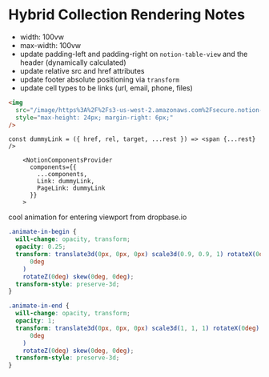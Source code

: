 # Hybrid Collection Rendering Notes

- width: 100vw
- max-width: 100vw
- update padding-left and padding-right on `notion-table-view` and the header (dynamically calculated)
- update relative src and href attributes
- update footer absolute positioning via `transform`
- update cell types to be links (url, email, phone, files)

```html
<img
  src="/image/https%3A%2F%2Fs3-us-west-2.amazonaws.com%2Fsecure.notion-static.com%2Fc5bf91fc-8f70-4b32-8c57-458bde39ea2c%2F00.jpg?table=block&amp;id=43fb2254-b7e3-412c-a461-566f7a83918e&amp;width=40&amp;cache=v2"
  style="max-height: 24px; margin-right: 6px;"
/>
```

```tsx
const dummyLink = ({ href, rel, target, ...rest }) => <span {...rest} />

    <NotionComponentsProvider
      components={{
        ...components,
        Link: dummyLink,
        PageLink: dummyLink
      }}
    >

```

cool animation for entering viewport from dropbase.io

```css
.animate-in-begin {
  will-change: opacity, transform;
  opacity: 0.25;
  transform: translate3d(0px, 0px, 0px) scale3d(0.9, 0.9, 1) rotateX(0deg) rotateY(
      0deg
    )
    rotateZ(0deg) skew(0deg, 0deg);
  transform-style: preserve-3d;
}

.animate-in-end {
  will-change: opacity, transform;
  opacity: 1;
  transform: translate3d(0px, 0px, 0px) scale3d(1, 1, 1) rotateX(0deg) rotateY(
      0deg
    )
    rotateZ(0deg) skew(0deg, 0deg);
  transform-style: preserve-3d;
}
```
